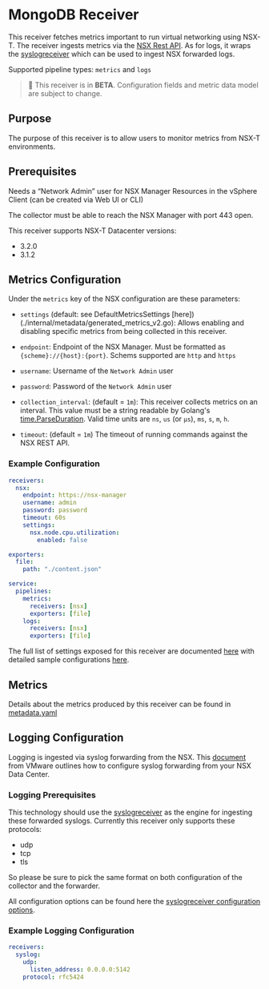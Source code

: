 # MongoDB Receiver

This receiver fetches metrics important to run virtual networking using NSX-T. The receiver ingests metrics via the [NSX Rest API](https://docs.vmware.com/en/VMware-NSX-Data-Center-for-vSphere/6.4/nsx_64_api.pdf). As for logs, it wraps the [syslogreceiver](https://github.com/open-telemetry/opentelemetry-collector-contrib/tree/main/receiver/syslogreceiver) which can be used to ingest NSX forwarded logs.

Supported pipeline types: `metrics` and `logs`

> :construction: This receiver is in **BETA**. Configuration fields and metric data model are subject to change.

## Purpose

The purpose of this receiver is to allow users to monitor metrics from NSX-T environments.

## Prerequisites

Needs a “Network Admin” user for NSX Manager Resources in the vSphere Client (can be created via Web UI or CLI)

The collector must be able to reach the NSX Manager with port 443 open.

This receiver supports NSX-T Datacenter versions:

- 3.2.0
- 3.1.2

## Metrics Configuration

Under the `metrics` key of the NSX configuration are these parameters:

- `settings` (default: see DefaultMetricsSettings [here])(./internal/metadata/generated_metrics_v2.go): Allows enabling and disabling specific metrics from being collected in this receiver.

- `endpoint`: Endpoint of the NSX Manager. Must be formatted as `{scheme}://{host}:{port}`. Schems supported are `http` and `https`

- `username`: Username of the `Network Admin` user

- `password`: Password of the `Network Admin` user

- `collection_interval`: (default = `1m`): This receiver collects metrics on an interval. This value must be a string readable by Golang's [time.ParseDuration](https://pkg.go.dev/time#ParseDuration). Valid time units are `ns`, `us` (or `µs`), `ms`, `s`, `m`, `h`.

- `timeout`: (default = `1m`) The timeout of running commands against the NSX REST API.

### Example Configuration

```yaml
receivers:
  nsx:
    endpoint: https://nsx-manager
    username: admin
    password: password
    timeout: 60s
    settings:
      nsx.node.cpu.utilization:
        enabled: false

exporters:
  file:
    path: "./content.json"

service:
  pipelines:
    metrics:
      receivers: [nsx]
      exporters: [file]
    logs:
      receivers: [nsx]
      exporters: [file]
```

The full list of settings exposed for this receiver are documented [here](./config.go) with detailed sample configurations [here](./testdata/config.yaml).

## Metrics

Details about the metrics produced by this receiver can be found in [metadata.yaml](./metadata.yaml)

## Logging Configuration

Logging is ingested via syslog forwarding from the NSX. This [document](https://docs.vmware.com/en/VMware-NSX-Data-Center-for-vSphere/6.4/com.vmware.nsx.logging.doc/GUID-EA70974C-07F8-469D-8A9D-0ED54F0C8F34.html) from VMware outlines how to configure syslog forwarding from your NSX Data Center.

### Logging Prerequisites

This technology should use the [syslogreceiver](https://github.com/open-telemetry/opentelemetry-collector-contrib/tree/main/receiver/syslogreceiver) as the engine for ingesting these forwarded syslogs. Currently this receiver only supports these protocols:

- udp
- tcp
- tls

So please be sure to pick the same format on both configuration of the collector and the forwarder.

All configuration options can be found here the [syslogreceiver configuration options](https://github.com/open-telemetry/opentelemetry-collector-contrib/tree/main/receiver/syslogreceiver#configuration).

### Example Logging Configuration

```yaml
receivers:
  syslog:
    udp:
      listen_address: 0.0.0.0:5142
    protocol: rfc5424
```
